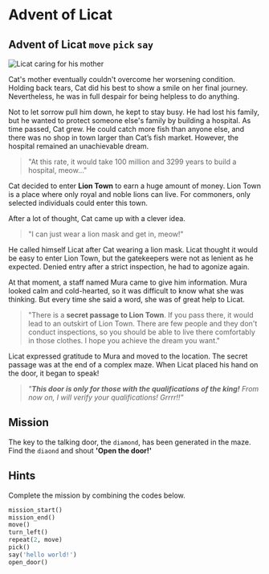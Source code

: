 # Advent of Licat 

## Advent of Licat  `move` `pick` `say`

![Licat caring for his mother](./2.jpg)

Cat's mother eventually couldn't overcome her worsening condition. Holding back tears, Cat did his best to show a smile on her final journey. Nevertheless, he was in full despair for being helpless to do anything.

Not to let sorrow pull him down, he kept to stay busy. He had lost his family, but he wanted to protect someone else's family by building a hospital. As time passed, Cat grew. He could catch more fish than anyone else, and there was no shop in town larger than Cat’s fish market. However, the hospital remained an unachievable dream.

> "At this rate, it would take 100 million and 3299 years to build a hospital, meow…"

Cat decided to enter **Lion Town** to earn a huge amount of money. Lion Town is a place where only royal and noble lions can live. For commoners, only selected individuals could enter this town.

After a lot of thought, Cat came up with a clever idea.


> "I can just wear a lion mask and get in, meow!"

He called himself Licat after Cat wearing a lion mask. Licat thought it would be easy to enter Lion Town, but the gatekeepers were not as lenient as he expected. Denied entry after a strict inspection, he had to agonize again.

At that moment, a staff named Mura came to give him information. Mura looked calm and cold-hearted, so it was difficult to know what she was thinking. But every time she said a word, she was of great help to Licat.

> "There is a **secret passage to Lion Town**. If you pass there, it would lead to an outskirt of Lion Town. There are few people and they don't conduct inspections, so you should be able to live there comfortably in those clothes. I hope you achieve the dream you want."

Licat expressed gratitude to Mura and moved to the location. The secret passage was at the end of a complex maze. When Licat placed his hand on the door, it began to speak!


> *"**This door is only for those with the qualifications of the king!** From now on, I will verify your qualifications! Grrrr!!"*


## Mission

The key to the talking door, the `diamond`, has been generated in the maze. Find the `diaond` and shout **'Open the door!'**


## Hints
Complete the mission by combining the codes below.
```python
mission_start()
mission_end()
move()
turn_left()
repeat(2, move)
pick()
say('hello world!')
open_door()
```
